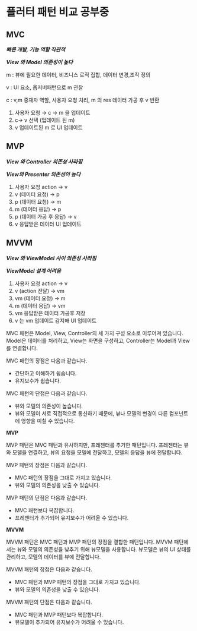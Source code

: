 # 플러터 패턴 비교 공부중
## MVC
***빠른 개발, 기능 역할 직관적*** 

***View 와 Model 의존성이 높다***

m : 뷰에 필요한 데이터, 비즈니스 로직 집합, 데이터 변경,조작 정의

v :  UI 요소, 옵저버패턴으로 m 관찰

c : v,m 중재자 역할, 사용자 요청 처리, m 의 res 데이터 가공 후 v 반환
1. 사용자 요청 → c → m 을 업데이트 
2. c→ v 선택 (업데이트 된 m)
3. v 업데이트된 m 로 UI 업데이트
   
## MVP
***View 와 Controller 의존성 사라짐***

***View와 Presenter 의존성이 높다***

1. 사용자 요청 action → v
2. v (데이터 요청) → p 
3. p (데이터 요청) → m
4. m (데이터 응답) → p 
5. p (데이터 가공 후 응답) → v
6. v 응답받은 데이터 UI 업데이트
## MVVM
***View 와 ViewModel 사이 의존성 사라짐***

***ViewModel 설계 어려움***

1. 사용자 요청 action → v
2. v (action 전달) → vm 
3. vm (데이터 요청) → m 
4. m (데이터 응답) → vm
5. vm 응답받은 데이터 가공후 저장
6. v 는 vm 업데이트 감지해 UI 업데이트


MVC 패턴은 Model, View, Controller의 세 가지 구성 요소로 이루어져 있습니다. Model은 데이터를 처리하고, View는 화면을 구성하고, Controller는 Model과 View를 연결합니다.

MVC 패턴의 장점은 다음과 같습니다.

- 간단하고 이해하기 쉽습니다.
- 유지보수가 쉽습니다.

MVC 패턴의 단점은 다음과 같습니다.

- 뷰와 모델의 의존성이 높습니다.
- 뷰와 모델이 서로 직접적으로 통신하기 때문에, 뷰나 모델의 변경이 다른 컴포넌트에 영향을 미칠 수 있습니다.

**MVP**

MVP 패턴은 MVC 패턴과 유사하지만, 프레젠터를 추가한 패턴입니다. 프레젠터는 뷰와 모델을 연결하고, 뷰의 요청을 모델에 전달하고, 모델의 응답을 뷰에 전달합니다.

MVP 패턴의 장점은 다음과 같습니다.

- MVC 패턴의 장점을 그대로 가지고 있습니다.
- 뷰와 모델의 의존성을 낮출 수 있습니다.

MVP 패턴의 단점은 다음과 같습니다.

- MVC 패턴보다 복잡합니다.
- 프레젠터가 추가되어 유지보수가 어려울 수 있습니다.

**MVVM**

MVVM 패턴은 MVC 패턴과 MVP 패턴의 장점을 결합한 패턴입니다. MVVM 패턴에서는 뷰와 모델의 의존성을 낮추기 위해 뷰모델을 사용합니다. 뷰모델은 뷰의 UI 상태를 관리하고, 모델의 데이터를 뷰에 전달합니다.

MVVM 패턴의 장점은 다음과 같습니다.

- MVC 패턴과 MVP 패턴의 장점을 그대로 가지고 있습니다.
- 뷰와 모델의 의존성을 낮출 수 있습니다.

MVVM 패턴의 단점은 다음과 같습니다.

- MVC 패턴과 MVP 패턴보다 복잡합니다.
- 뷰모델이 추가되어 유지보수가 어려울 수 있습니다.

